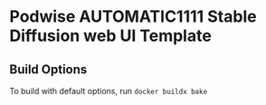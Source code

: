 # Podwise AUTOMATIC1111 Stable Diffusion web UI Template

## Build Options

To build with default options, run `docker buildx bake`

